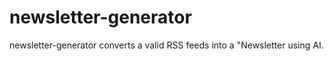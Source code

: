 # newsletter-generator
newsletter-generator converts a valid RSS feeds into a "Newsletter using AI.
